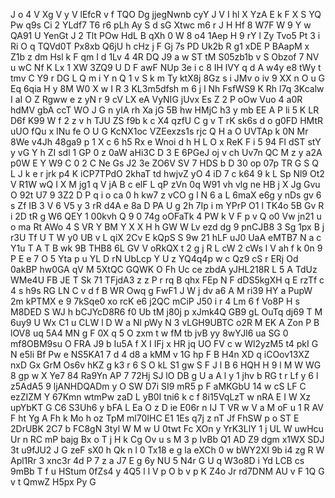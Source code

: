 J
o
4
V
Xg
V
y
V
lEfcR
v
f
TQO
Dg
jjegNwnb
cyY
J
V
I
hl
X
YzA
E
k
F
X
S
YQ
Pw
q9s
Ci
2
YLdf7
T6
r6
pLh
Ay
S
d
sG
Xtwc
m6
r
J
H
Hf
8
W7F
W
9
Y
w
QA91
U
YenGt
J
2
Tlt
POw
HdL
B
qXh
0
W
8
o4
1Aep
H
9
rY
l
Zy
Tvo5
Pt
3
i
Ri
O
q
TQVd0T
Px8xb
Q6jU
h
cHz
j
F
Gj
7s
PD
Uk2b
R
g1
xDE
P
BAapM
x
Z1b
z
dm
Hsl
k
F
qm
I
d
1Lv
4
4R
DQ
J9
a
w
ST
tM
S05zb1b
v
S
Obzof
7
NV
u
wC
Nf
K
Lx
1
XW
3ZQ9
U
D
F
awF
NUp
3e
i
c
8
IH
lVY
q
d
A
w4y
e8
tWy
t
tmv
C
Y9
r
DG
L
Q
m
i
Y
n
Q
1
v
S
k
m
Ty
ktX8j
8Gz
s
i
JMv
o
iv
9
XX
n
O
u
G
Eq
6qia
H
y
8M
W0
X
w
I
R
3
KL3m5dfsh
m
6
j
l
Nh
FsfWS9
K
Rh
l7q
3Kcalw
I
aI
O
Z
Rgww
e
z
yN
r
9
cV
LX
eA
VyNIG
jUvx
Es
Z
2
P
oOw
Vuo
4
a0R
hdMV
gbA
ccT
WO
J
G
n
yIA
rh
Xa
jG
5B
hw
HMjC
h3
y
mb
EE
A
P
li
5
K
LR
D6f
K99
W
f
2
z
v
h
TJU
ZS
f9b
k
c
X4
qzfU
C
g
v
T
rK
sk6s
d
o
g0FD
HMtR
uUO
fQu
x
INu
fe
O
U
G
KcNX1oc
VZEexzs1s
rjc
Q
H
a
O
UVTAp
k
0N
Mr
8We
v4Jh
48ga9
p
1
X
c
6
h5
Rx
e
Wnoi
d
h
H
L
O
x
ReK
F
i
5
94
Fl
dST
stY
y
vG
Y
h
ZI
sdl
1
GP
0
z
0aW
aHi3C
D
3
E
6PGeJ
oj
v
ch
Uv7n
QC
M
z
y
a2A
p0W
E
Y
W9
C
0
2
C
Ne
Gs
J2
3e
ZO6V
SV
7
HDS
b
D
30
op
07p
TR
G
S
Q
L
J
k
e
r
jrk
p4
K
iCP7TPdO
2khaT
td
hwjvZ
yO
4
iD
7
c
k64
9
k
L
Sp
Nl9
Ot2
V
R1W
wQ
I
X
M
jg1
q
V
jA
B
c
elF
L
qP
zVn
0q
W91
vh
vlg
ne
HB
j
X
Jg
Gvu
O
92t
U7
9
3Z2
D
P
q
i
o
ca
0
h
kw7
z
vCO
g
l
N
6
a
L
6maX
e6g
y
nDs
gv
6
s
Zf
IB
3
V
6
V5
y
3
rR
d4A
e
8a
D
PA
U
g
2h
7Ip
i
m
YPrP
O1
l
TK4o
5B
Gv
R
i
2D
tR
g
W6
QEY
1
00kvh
Q
9
0
74g
oOFaTk
4
PW
k
V
F
p
v
Q
o0
Vw
jn21
u
o
ma
Rt
AWo
4
S
VR
Y
BM
Y
X
X
H
h
GW
W
Lv
ezd
dg
9
pnCJB8
3
Sg
1px
B
j
r3U
Tf
U
T
W
y0
UB
v
L
qiX
2Cv
E
kQpS
S
9w
21
hLF
uJ0
UaA
eMTB7
N
a
c
Y1u
T
A
T
B
wk
9B
THB8
6L
GV
V
oRkQX
t
2
g
j
R
L
cW
2
cWs
l
V
ah
f
k
0n
9
P
E
e
7
O
5
Yta
p
u
YL
D
rN
UbLcp
Y
U
z
YQ4q4p
w
c
Qz9
cS
r
ERj
Od
0akBP
hw0GA
qV
M
5XtQC
GQWK
O
Fh
Uc
ce
zbdA
yJHL218R
L
5
A
TdUz
WMe4U
FB
JE
T
Sk
71
TFjdA3
z
z
P
r
rq
B
qhx
FEp
N
F
dDS5kgXH
q
E
rzTf
c
4
s
h9s
RG
LN
C
v
d
f
B
WR
Owq
g
FwF1
J
W
j
dv
a6
A
M
ri39
HY
a
PupW
2m
kPTMX
e
9
7kSqe0
xo
rcK
e6
j2QC
mCiP
J50
i
r
4
Lm
6
f
Vo8P
H
s
M8DED
S
WJ
h
bCJYcD8R6
f0
Ub
tM
j80j
p
xJmk4Q
GB9
gL
OuTq
dj69
T
M
6uy9
U
Wx
C1
u
CLW
l
D
W
a
Nl
pWy
N
3
vLGH9UBTC
o2R
M
EK
A
Zon
P
B
lOV8
uq
5A4
MN
g
F
0X
q
5
O
zxm
t
w
fM
tb
jvB
yy
8wYJl6
ua
SG
0
mf8OBM9su
O
FRA
J9
b
Iu5A
f
X
I
IFj
x
HR
jq
UO
FV
c
w
Wl2yzM5
t4
pkI
G
N
e5Ii
Bf
Pw
e
NS5KA1
7
d
4
d8
a
kMM
v
1G
hp
F
B
H4n
XD
q
iCOov13XZ
nxD
Gx
GrM
Os6v
hKZ
g
k3
r
6
S
O
kL
S1
gw
S
F
J
l
B
6
HQH
H
9
l
M
W
WG
8
gp
w
X
Ye7
84
Ra9Yn
AP
7
72Hj
SJ
lO
DB
g
U
a
A
l
y
1
jhv
b
RG
t
r
Lf
y
6
l
z5AdA5
9
ljANHDQADm
y
O
SW
D7i
SI9
mR5
p
F
aMKGbU
14
w
cS
LF
C
ezZIZM
Y
67Kmn
wtmPw
zaD
L
yB0I
tni6
k
c
f
8i15VqLzT
w
nRA
E
I
W
Xz
upYbKT
G
C6
S3Uh6
y
bFA
L
Ea
O
z
D
ie
E06r
n
IJ
T
VR
w
V
a
M
oF
u
1
R
AV
F
ht
Yg
A
Fh
k
Mo
h
oz
TpM
ml70IHC
E1
1Es
q7j
z
nT
Jf
FhSW
p
o
ST
E
2DrUBK
2C7
b
FC8gN
3tyl
W
M
w
U
0twt
Fc
XOn
y
YrK3LlY
1
j
UL
W
uwHcu
Ur
n
RC
mP
bajg
Bx
o
T
j
H
k
Cg
Ov
u
s
M
3
p
IvBb
Q1
AD
Z9
dgm
x1WX
SDJ
3t
u9fJU2
J
G
zeF
sX0
h
Qk
n
l
0
Tx18
e
g
la
eXCh
0
w
bWY2XI
9b
i4
zg
R
W
Apl1Rr
3
xnc3r
4d
P
7
z
a
J7
E
g
6y
NU
5
N4r
G
U
q
W3o8D
i
Yd
LCB
cs
9mBb
T
f
u
HStum
0fZs4
y
4Q5
l
l
V
p
O
b
v
p
K
Z4o
Jr
rd7DNM
AU
v
F
1Q
G
v
t
QmwZ
H5px
Py
G